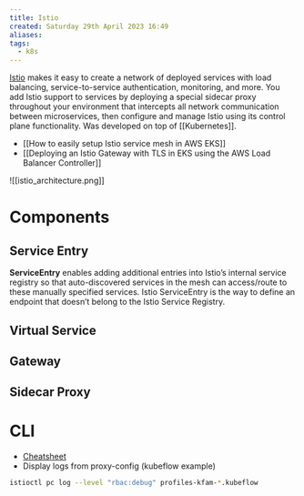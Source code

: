```yaml
---
title: Istio
created: Saturday 29th April 2023 16:49
aliases: 
tags:
  - k8s
---
```

[Istio](https://istio.io/) makes it easy to create a network of deployed services with load balancing, service-to-service authentication, monitoring, and more. You add Istio support to services by deploying a special sidecar proxy throughout your environment that intercepts all network communication between microservices, then configure and manage Istio using its control plane functionality. Was developed on top of [[Kubernetes]].

- [[How to easily setup Istio service mesh in AWS EKS]]
- [[Deploying an Istio Gateway with TLS in EKS using the AWS Load Balancer Controller]]


![[istio_architecture.png]]

# Components

## Service Entry

**ServiceEntry** enables adding additional entries into Istio’s internal service registry so that auto-discovered services in the mesh can access/route to these manually specified services. Istio ServiceEntry is the way to define an endpoint that doesn’t belong to the Istio Service Registry.

## Virtual Service

## Gateway

## Sidecar Proxy
# CLI

- [Cheatsheet](https://istio-cheatsheet.tetratelabs.io/istioctl)
- Display logs from proxy-config (kubeflow example)

```bash
istioctl pc log --level "rbac:debug" profiles-kfam-*.kubeflow
```